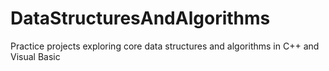 # DataStructuresAndAlgorithms
Practice projects exploring core data structures and algorithms in C++ and Visual Basic
